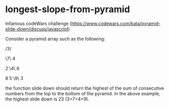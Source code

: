 # longest-slope-from-pyramid
Infamous codeWars challenge (https://www.codewars.com/kata/pyramid-slide-down/discuss/javascript)

Consider a pyramid array such as the following:

  /3/
  
  \7\ 4 
  
 2 \4\ 6 
 
8 5 \9\ 3

the function slide down should return the highest of the sum of consecutive numbers from the top to the bottom of the pyramid.
In the above example, the highest slide down is 23 (3+7+4+9).

